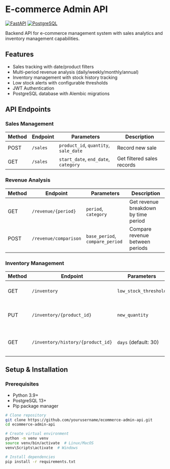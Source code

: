 # E-commerce Admin API

[![FastAPI](https://img.shields.io/badge/FastAPI-005571?style=for-the-badge&logo=fastapi)](https://fastapi.tiangolo.com)
[![PostgreSQL](https://img.shields.io/badge/PostgreSQL-316192?style=for-the-badge&logo=postgresql&logoColor=white)](https://www.postgresql.org/)

Backend API for e-commerce management system with sales analytics and inventory management capabilities.

## Features
- Sales tracking with date/product filters
- Multi-period revenue analysis (daily/weekly/monthly/annual)
- Inventory management with stock history tracking
- Low stock alerts with configurable thresholds
- JWT Authentication
- PostgreSQL database with Alembic migrations

## API Endpoints

### Sales Management
| Method | Endpoint | Parameters | Description |
|--------|----------|------------|-------------|
| POST | `/sales` | `product_id`, `quantity`, `sale_date` | Record new sale |
| GET | `/sales` | `start_date`, `end_date`, `category` | Get filtered sales records |

### Revenue Analysis
| Method | Endpoint | Parameters | Description |
|--------|----------|------------|-------------|
| GET | `/revenue/{period}` | `period`, `category` | Get revenue breakdown by time period |
| POST | `/revenue/comparison` | `base_period`, `compare_period` | Compare revenue between periods |

### Inventory Management
| Method | Endpoint | Parameters | Description |
|--------|----------|------------|-------------|
| GET | `/inventory` | `low_stock_threshold` | List current inventory status |
| PUT | `/inventory/{product_id}` | `new_quantity` | Update product stock quantity |
| GET | `/inventory/history/{product_id}` | `days` (default: 30) | Get inventory change history |

## Setup & Installation

### Prerequisites
- Python 3.9+
- PostgreSQL 13+
- Pip package manager

```bash
# Clone repository
git clone https://github.com/yourusername/ecommerce-admin-api.git
cd ecommerce-admin-api

# Create virtual environment
python -m venv venv
source venv/bin/activate  # Linux/MacOS
venv\Scripts\activate  # Windows

# Install dependencies
pip install -r requirements.txt
